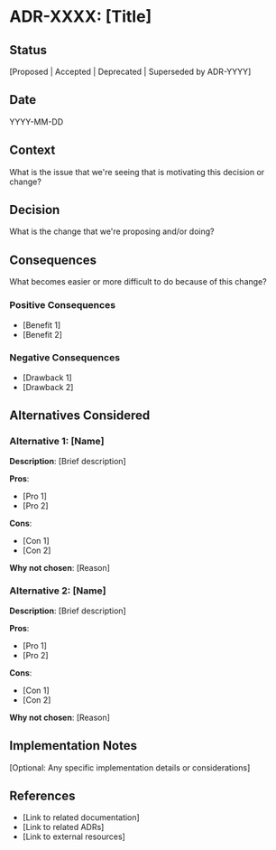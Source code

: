 # ADR-XXXX: [Title]

## Status

[Proposed | Accepted | Deprecated | Superseded by ADR-YYYY]

## Date

YYYY-MM-DD

## Context

What is the issue that we're seeing that is motivating this decision or change?

## Decision

What is the change that we're proposing and/or doing?

## Consequences

What becomes easier or more difficult to do because of this change?

### Positive Consequences

- [Benefit 1]
- [Benefit 2]

### Negative Consequences

- [Drawback 1]
- [Drawback 2]

## Alternatives Considered

### Alternative 1: [Name]

**Description**: [Brief description]

**Pros**:
- [Pro 1]
- [Pro 2]

**Cons**:
- [Con 1]
- [Con 2]

**Why not chosen**: [Reason]

### Alternative 2: [Name]

**Description**: [Brief description]

**Pros**:
- [Pro 1]
- [Pro 2]

**Cons**:
- [Con 1]
- [Con 2]

**Why not chosen**: [Reason]

## Implementation Notes

[Optional: Any specific implementation details or considerations]

## References

- [Link to related documentation]
- [Link to related ADRs]
- [Link to external resources]
